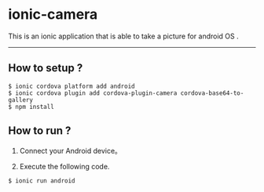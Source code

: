 # ionic-camera
This is an ionic application that is able to take a picture for android OS .

---

## How to setup ?

```:bash
$ ionic cordova platform add android
$ ionic cordova plugin add cordova-plugin-camera cordova-base64-to-gallery
$ npm install
```


## How to run ?

1. Connect your Android device。

2. Execute the following code.

```:bash
$ ionic run android
```
